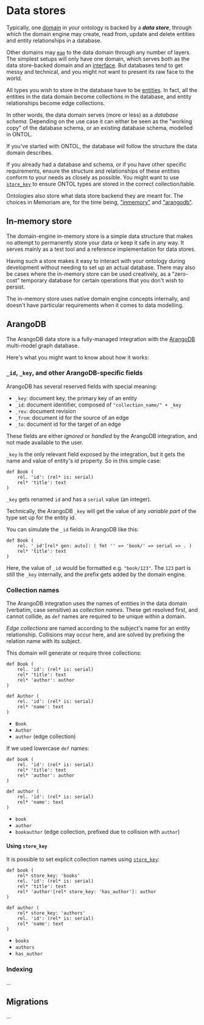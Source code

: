 # Data stores

Typically, one [domain](domains.md) in your ontology is backed by a ***data store***, through which the domain engine may create, read from, update and delete entities and entity relationships in a database.

Other domains may [`map`](map.md) to the data domain through any number of layers. The simplest setups will only have one domain, which serves both as the data store-backed domain and an [interface](interfaces.md). But databases tend to get messy and technical, and you might not want to present its raw face to the world.

All types you wish to store in the database have to be [entities](entities.md). In fact, all the entities in the data domain become collections in the database, and entity relationships become edge collections.

In other words, the data domain serves (more or less) as a _database schema_. Depending on the use case it can either be seen as the "working copy" of the database schema, or an existing database schema, modelled in ONTOL.

If you've started with ONTOL, the database will follow the structure the data domain describes.

If you already had a database and schema, or if you have other specific requirements, ensure the structure and relationships of these entities conform to your needs as closely as possible. You might want to use [`store_key`](relation_types.md#store_key) to ensure ONTOL types are stored in the correct collection/table.

Ontologies also store what data store backend they are meant for. The choices in Memoriam are, for the time being, ["inmemory"](#in-memory-store) and ["arangodb"](#arangodb).


## In-memory store

The domain-engine in-memory store is a simple data structure that makes no attempt to permanently store your data or keep it safe in any way. It serves mainly as a test tool and a reference implementation for data stores.

Having such a store makes it easy to interact with your ontology during development without needing to set up an actual database. There may also be cases where the in-memory store can be used creatively, as a "zero-cost" temporary database for certain operations that you don't wish to persist.

The in-memory store uses native domain engine concepts internally, and doesn't have particular requirements when it comes to data modelling.


## ArangoDB

The ArangoDB data store is a fully-managed integration with the [ArangoDB](https://arangodb.com/) multi-model graph database.

Here's what you might want to know about how it works:


### `_id`, `_key`, and other ArangoDB-specific fields

ArangoDB has several reserved fields with special meaning:

- `_key`: document key, the primary key of an entity
- `_id`: document identifier, composed of `"collection_name/" + _key`
- `_rev`: document revision
- `_from`: document id for the source of an edge
- `_to`: document id for the target of an edge

These fields are either _ignored_ or _handled_ by the ArangoDB integration, and not made available to the user.

`_key` is the only relevant field exposed by the integration, but it gets the name and value of entity's id property. So in this simple case:

```ontol
def Book (
    rel. 'id': (rel* is: serial)
    rel* 'title': text
)
```

`_key` gets renamed `id` and has a `serial` value (an integer).

Technically, the ArangoDB `_key` will get the value of any _variable part_ of the type set up for the entity id.

You can simulate the `_id` fields in ArangoDB like this:

```ontol
def Book (
    rel. '_id'[rel* gen: auto]: ( fmt '' => 'book/' => serial => . )
    rel* 'title': text
)
```

Here, the value of `_id` would be formatted e.g. `"book/123"`. The `123` part is still the `_key` internally, and the prefix gets added by the domain engine.


### Collection names

The ArangoDB integration uses the names of entities in the data domain (verbatim, case sensitive) as _collection names_. These get resolved first, and cannot collide, as `def` names are required to be unique within a domain.

_Edge collections_ are named according to the subject's name for an entity relationship. Collisions may occur here, and are solved by prefixing the relation name with its subject.

This domain will generate or require three collections:

```ontol
def Book (
    rel. 'id': (rel* is: serial)
    rel* 'title': text
    rel* 'author': author
)

def Author (
    rel. 'id': (rel* is: serial)
    rel* 'name': text
)
```

- `Book`
- `Author`
- `author` (edge collection)

If we used lowercase `def` names:

```ontol
def book (
    rel. 'id': (rel* is: serial)
    rel* 'title': text
    rel* 'author': author
)

def author (
    rel. 'id': (rel* is: serial)
    rel* 'name': text
)
```

- `book`
- `author`
- `bookauthor` (edge collection, prefixed due to collision with `author`)


#### Using `store_key`

It is possible to set explicit collection names using [`store_key`](relation_types.md#store_key):

```ontol
def book (
    rel* store_key: 'books'
    rel. 'id': (rel* is: serial)
    rel* 'title': text
    rel* 'author'[rel* store_key: 'has_author']: author
)

def author (
    rel* store_key: 'authors'
    rel. 'id': (rel* is: serial)
    rel* 'name': text
)
```

- `books`
- `authors`
- `has_author`


### Indexing

...


## Migrations

...
